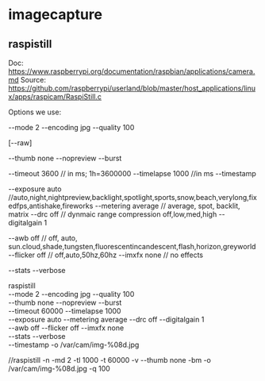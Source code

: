 # imagecapture


## raspistill

Doc: https://www.raspberrypi.org/documentation/raspbian/applications/camera.md
Source: https://github.com/raspberrypi/userland/blob/master/host_applications/linux/apps/raspicam/RaspiStill.c

Options we use:

--mode 2
--encoding jpg
--quality 100

[--raw]

--thumb none
--nopreview
--burst

--timeout 3600 // in ms; 1h=3600000
--timelapse 1000 //in ms
--timestamp

--exposure auto //auto,night,nightpreview,backlight,spotlight,sports,snow,beach,verylong,fixedfps,antishake,fireworks
--metering average // average, spot, backlit, matrix
--drc off // dynmaic range compression off,low,med,high
--digitalgain 1

--awb off // off, auto, sun.cloud,shade,tungsten,fluorescentincandescent,flash,horizon,greyworld
--flicker off // off,auto,50hz,60hz
--imxfx none // no effects

--stats
--verbose

raspistill \
--mode 2 --encoding jpg --quality 100 \
--thumb none --nopreview --burst \
--timeout 60000 --timelapse 1000 \
--exposure auto  --metering average --drc off --digitalgain 1 \
--awb off --flicker off --imxfx none \
--stats --verbose \
--timestamp -o /var/cam/img-%08d.jpg

//raspistill -n -md 2  -tl 1000 -t 60000 -v --thumb none -bm -o /var/cam/img-%08d.jpg -q 100  
